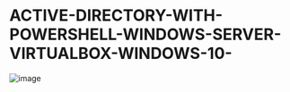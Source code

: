 # ACTIVE-DIRECTORY-WITH-POWERSHELL-WINDOWS-SERVER-VIRTUALBOX-WINDOWS-10-
![image](https://github.com/user-attachments/assets/0b09c5f4-0cf0-4f41-b6c8-d0f1c9e979c5)

